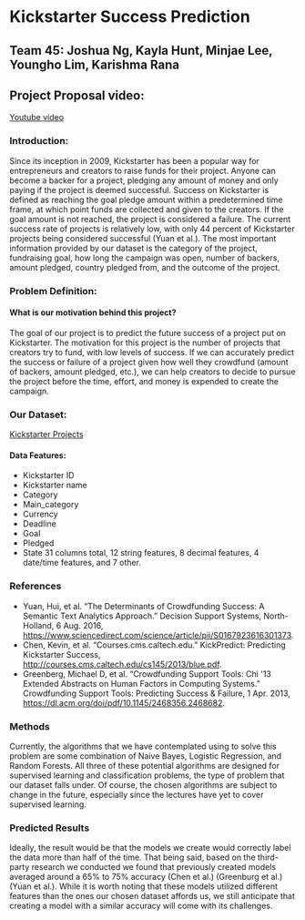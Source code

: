 # Kickstarter Success Prediction
## Team 45: Joshua Ng, Kayla Hunt, Minjae Lee, Youngho Lim, Karishma Rana

## Project Proposal video:
[Youtube video](https://youtu.be/4cCjK_wPxOY)

### Introduction:
Since its inception in 2009, Kickstarter has been a popular way for entrepreneurs and creators to raise funds for their project. Anyone can become a backer for a project, pledging any amount of money and only paying if the project is deemed successful. Success on Kickstarter is defined as reaching the goal pledge amount within a predetermined time frame, at which point funds are collected and given to the creators. If the goal amount is not reached, the project is considered a failure. The current success rate of projects is relatively low, with only 44 percent of Kickstarter projects being considered successful (Yuan et al.). The most important information provided by our dataset is the category of the project, fundraising goal, how long the campaign was open, number of backers, amount pledged, country pledged from, and the outcome of the project.

### Problem Definition:
#### What is our motivation behind this project?
The goal of our project is to predict the future success of a project put on Kickstarter. The motivation for this project is the number of projects that creators try to fund, with low levels of success. If we can accurately predict the success or failure of a project given how well they crowdfund (amount of backers, amount pledged, etc.), we can help creators to decide to pursue the project before the time, effort, and money is expended to create the campaign.

### Our Dataset:
[Kickstarter Projects](https://www.kaggle.com/kemical/kickstarter-projects?select=ks-projects-201801.csv)
#### Data Features:
- Kickstarter ID
- Kickstarter name
- Category
- Main_category
- Currency
- Deadline
- Goal
- Pledged
- State
31 columns total, 12 string features, 8 decimal features, 4 date/time features, and 7 other.

### References
- Yuan, Hui, et al. “The Determinants of Crowdfunding Success: A Semantic Text Analytics Approach.” Decision Support Systems, North-Holland, 6 Aug. 2016, https://www.sciencedirect.com/science/article/pii/S0167923616301373. 
- Chen, Kevin, et al. “Courses.cms.caltech.edu.” KickPredict: Predicting Kickstarter Success, http://courses.cms.caltech.edu/cs145/2013/blue.pdf. 
- Greenberg, Michael D, et al. “Crowdfunding Support Tools: Chi '13 Extended Abstracts on Human Factors in Computing Systems.” Crowdfunding Support Tools: Predicting Success &amp; Failure, 1 Apr. 2013, https://dl.acm.org/doi/pdf/10.1145/2468356.2468682. 

### Methods 
Currently, the algorithms that we have contemplated using to solve this problem are some combination of Naive Bayes, Logistic Regression, and Random Forests. All three of these potential algorithms are designed for supervised learning and classification problems, the type of problem that our dataset falls under. Of course, the chosen algorithms are subject to change in the future, especially since the lectures have yet to cover supervised learning.


### Predicted Results
Ideally, the result would be that the models we create would correctly label the data more than half of the time. That being said, based on the third-party research we conducted we found that previously created models averaged around a 65% to 75% accuracy (Chen et al.) (Greenburg et al.) (Yuan et al.). While it is worth noting that these models utilized different features than the ones our chosen dataset affords us, we still anticipate that creating a model with a similar accuracy will come with its challenges.




